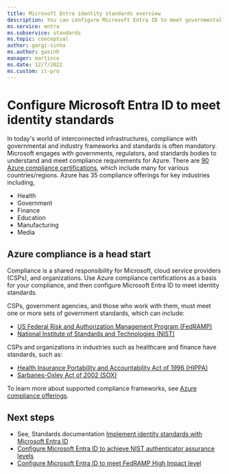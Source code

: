 ```yaml
---
title: Microsoft Entra identity standards overview
description: You can configure Microsoft Entra ID to meet governmental and industry standards for identity management.
ms.service: entra
ms.subservice: standards
ms.topic: conceptual
author: gargi-sinha
ms.author: gasinh
manager: martinco
ms.date: 12/7/2022
ms.custom: it-pro
---
```


# Configure Microsoft Entra ID to meet identity standards

In today's world of interconnected infrastructures, compliance with governmental and industry frameworks and standards is often mandatory. Microsoft engages with governments, regulators, and standards bodies to understand and meet compliance requirements for Azure. There are [90 Azure compliance certifications](/azure/compliance/), which include many for various countries/regions. Azure has 35 compliance offerings for key industries including, 

* Health
* Government
* Finance
* Education
* Manufacturing
* Media

## Azure compliance is a head start

Compliance is a shared responsibility for Microsoft, cloud service providers (CSPs), and organizations. Use Azure compliance certifications as a basis for your compliance, and then configure Microsoft Entra ID to meet identity standards.

CSPs, government agencies, and those who work with them, must meet one or more sets of government standards, which can include:

* [US Federal Risk and Authorization Management Program (FedRAMP)](/azure/compliance/offerings/offering-fedramp)
* [National Institute of Standards and Technologies (NIST)](/azure/compliance/offerings/offering-nist-800-53)

CSPs and organizations in industries such as healthcare and finance have standards, such as: 

* [Health Insurance Portability and Accountability Act of 1996 (HIPPA)](/azure/compliance/offerings/offering-hipaa-us)
* [Sarbanes-Oxley Act of 2002 (SOX)](/compliance/regulatory/offering-sox)

To learn more about supported compliance frameworks, see [Azure compliance offerings](/azure/compliance/offerings/).

## Next steps

* See, Standards documentation [Implement identity standards with Microsoft Entra ID](index.yml)
* [Configure Microsoft Entra ID to achieve NIST authenticator assurance levels](nist-overview.md)
* [Configure Microsoft Entra ID to meet FedRAMP High Impact level](configure-for-fedramp-high-impact.md)
